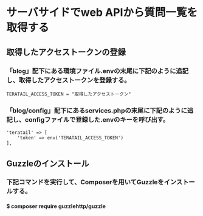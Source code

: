 # サーバサイドでweb APIから質問一覧を取得する

## 取得したアクセストークンの登録

### 「blog」配下にある環境ファイル.envの末尾に下記のように追記し、取得したアクセストークンを登録する。

    TERATAIL_ACCESS_TOKEN = "取得したアクセストークン"

### 「blog/config」配下にあるservices.phpの末尾に下記のように追記し、configファイルで登録した.envのキーを呼び出す。

    'teratail' => [
        'token' => env('TERATAIL_ACCESS_TOKEN')
    ],

## Guzzleのインストール

### 下記コマンドを実行して、Composerを用いてGuzzleをインストールする。
#### $ composer require guzzlehttp/guzzle
